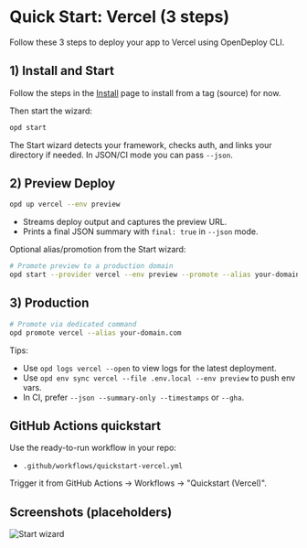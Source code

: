 # Quick Start: Vercel (3 steps)

Follow these 3 steps to deploy your app to Vercel using OpenDeploy CLI.

## 1) Install and Start

Follow the steps in the [Install](./install.md) page to install from a tag (source) for now.

Then start the wizard:

```bash
opd start
```

The Start wizard detects your framework, checks auth, and links your directory if needed. In JSON/CI mode you can pass `--json`.

## 2) Preview Deploy

```bash
opd up vercel --env preview
```

- Streams deploy output and captures the preview URL.
- Prints a final JSON summary with `final: true` in `--json` mode.

Optional alias/promotion from the Start wizard:

```bash
# Promote preview to a production domain
opd start --provider vercel --env preview --promote --alias your-domain.com
```

## 3) Production

```bash
# Promote via dedicated command
opd promote vercel --alias your-domain.com
```

Tips:

- Use `opd logs vercel --open` to view logs for the latest deployment.
- Use `opd env sync vercel --file .env.local --env preview` to push env vars.
- In CI, prefer `--json --summary-only --timestamps` or `--gha`.

## GitHub Actions quickstart

Use the ready-to-run workflow in your repo:

- `.github/workflows/quickstart-vercel.yml`

Trigger it from GitHub Actions → Workflows → "Quickstart (Vercel)".

## Screenshots (placeholders)

<div style={{ display: 'grid', gap: 12 }}>
  <img alt="Start wizard" src={`${process.env.NEXT_PUBLIC_BASE_PATH || ''}/screens/wizard-start.svg`} style={{ maxWidth: '100%', borderRadius: 8, border: '1px solid var(--gray-800)' }} />
</div>
